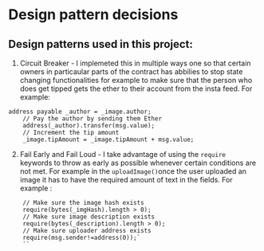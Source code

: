 # Design pattern decisions

## Design patterns used in this project:

1. Circuit Breaker - I implemeted this in multiple ways one so that certain owners in particaular parts of the contract has abbilies to stop state changing functionalities for example to make sure that the person who does get tipped gets the ether to their account from the insta feed. For example:

```
address payable _author = _image.author;
    // Pay the author by sending them Ether
    address(_author).transfer(msg.value);
    // Increment the tip amount
    _image.tipAmount = _image.tipAmount + msg.value;
```

2. Fail Early and Fail Loud - I take advantage of using the `require ` keywords to throw as early as possible whenever certain conditions are not met. For example in the `uploadImage()`once the user uploaded an image it has to have the required amount of text in the fields. For example :

```
    // Make sure the image hash exists
    require(bytes(_imgHash).length > 0);
    // Make sure image description exists
    require(bytes(_description).length > 0);
    // Make sure uploader address exists
    require(msg.sender!=address(0));`
    ``
```
